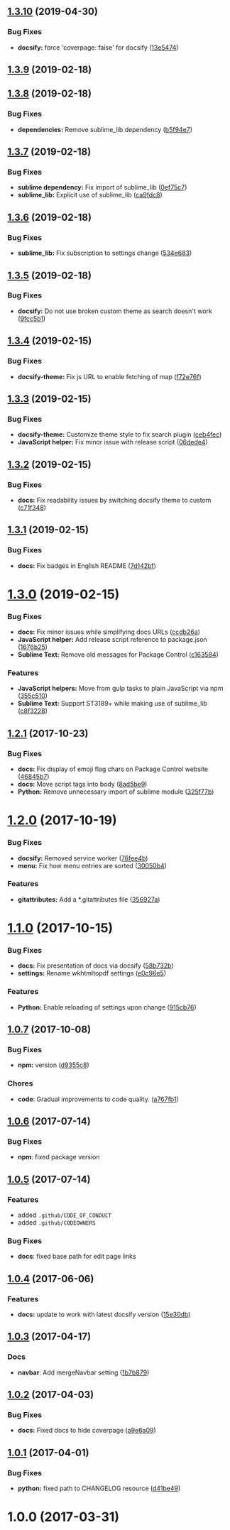 ## [1.3.10](https://github.com/jrappen/sublime-wkhtmltopdf/compare/1.3.9...1.3.10) (2019-04-30)

### Bug Fixes

* **docsify:** force 'coverpage: false' for docsify ([13e5474](https://github.com/jrappen/sublime-wkhtmltopdf/commit/13e5474))

## [1.3.9](https://github.com/jrappen/sublime-wkhtmltopdf/compare/1.3.8...1.3.9) (2019-02-18)

## [1.3.8](https://github.com/jrappen/sublime-wkhtmltopdf/compare/1.3.7...1.3.8) (2019-02-18)

### Bug Fixes

* **dependencies:** Remove sublime_lib dependency ([b5f94e7](https://github.com/jrappen/sublime-wkhtmltopdf/commit/b5f94e7))

## [1.3.7](https://github.com/jrappen/sublime-wkhtmltopdf/compare/1.3.6...1.3.7) (2019-02-18)

### Bug Fixes

* **sublime dependency:** Fix import of sublime_lib ([0ef75c7](https://github.com/jrappen/sublime-wkhtmltopdf/commit/0ef75c7))
* **sublime_lib:** Explicit use of sublime_lib ([ca9fdc8](https://github.com/jrappen/sublime-wkhtmltopdf/commit/ca9fdc8))

## [1.3.6](https://github.com/jrappen/sublime-wkhtmltopdf/compare/1.3.5...1.3.6) (2019-02-18)

### Bug Fixes

* **sublime_lib:** Fix subscription to settings change ([534e683](https://github.com/jrappen/sublime-wkhtmltopdf/commit/534e683))

## [1.3.5](https://github.com/jrappen/sublime-wkhtmltopdf/compare/1.3.4...1.3.5) (2019-02-18)

### Bug Fixes

* **docsify:** Do not use broken custom theme as search doesn't work ([9fcc5b1](https://github.com/jrappen/sublime-wkhtmltopdf/commit/9fcc5b1))

## [1.3.4](https://github.com/jrappen/sublime-wkhtmltopdf/compare/1.3.3...1.3.4) (2019-02-15)

### Bug Fixes

* **docsify-theme:** Fix js URL to enable fetching of map ([f72e76f](https://github.com/jrappen/sublime-wkhtmltopdf/commit/f72e76f))

## [1.3.3](https://github.com/jrappen/sublime-wkhtmltopdf/compare/1.3.2...1.3.3) (2019-02-15)

### Bug Fixes

* **docsify-theme:** Customize theme style to fix search plugin ([ceb4fec](https://github.com/jrappen/sublime-wkhtmltopdf/commit/ceb4fec))
* **JavaScript helper:** Fix minor issue with release script ([06dede4](https://github.com/jrappen/sublime-wkhtmltopdf/commit/06dede4))

## [1.3.2](https://github.com/jrappen/sublime-wkhtmltopdf/compare/1.3.1...1.3.2) (2019-02-15)

### Bug Fixes

* **docs:** Fix readability issues by switching docsify theme to custom ([c71f348](https://github.com/jrappen/sublime-wkhtmltopdf/commit/c71f348))

## [1.3.1](https://github.com/jrappen/sublime-wkhtmltopdf/compare/1.3.0...1.3.1) (2019-02-15)

### Bug Fixes

* **docs:** Fix badges in English README ([7d142bf](https://github.com/jrappen/sublime-wkhtmltopdf/commit/7d142bf))

# [1.3.0](https://github.com/jrappen/sublime-wkhtmltopdf/compare/1.2.1...1.3.0) (2019-02-15)

### Bug Fixes

* **docs:** Fix minor issues while simplifying docs URLs ([ccdb26a](https://github.com/jrappen/sublime-wkhtmltopdf/commit/ccdb26a))
* **JavaScript helper:** Add release script reference to package.json ([1676b25](https://github.com/jrappen/sublime-wkhtmltopdf/commit/1676b25))
* **Sublime Text:** Remove old messages for Package Control ([c163584](https://github.com/jrappen/sublime-wkhtmltopdf/commit/c163584))

### Features

* **JavaScript helpers:** Move from gulp tasks to plain JavaScript via npm ([355c510](https://github.com/jrappen/sublime-wkhtmltopdf/commit/355c510))
* **Sublime Text:** Support ST3189+ while making use of sublime_lib ([c8f3228](https://github.com/jrappen/sublime-wkhtmltopdf/commit/c8f3228))

## [1.2.1](https://github.com/jrappen/sublime-wkhtmltopdf/compare/1.2.0...1.2.1) (2017-10-23)

### Bug Fixes

* **docs:** Fix display of emoji flag chars on Package Control website ([46845b7](https://github.com/jrappen/sublime-wkhtmltopdf/commit/46845b7))
* **docs:** Move script tags into body ([8ad5be9](https://github.com/jrappen/sublime-wkhtmltopdf/commit/8ad5be9))
* **Python:** Remove unnecessary import of sublime module ([325f77b](https://github.com/jrappen/sublime-wkhtmltopdf/commit/325f77b))

# [1.2.0](https://github.com/jrappen/sublime-wkhtmltopdf/compare/1.1.0...1.2.0) (2017-10-19)

### Bug Fixes

* **docsify:** Removed service worker ([76fee4b](https://github.com/jrappen/sublime-wkhtmltopdf/commit/76fee4b))
* **menu:** Fix how menu entries are sorted ([30050b4](https://github.com/jrappen/sublime-wkhtmltopdf/commit/30050b4))

### Features

* **gitattributes:** Add a \*.gitattributes file ([356927a](https://github.com/jrappen/sublime-wkhtmltopdf/commit/356927a))

# [1.1.0](https://github.com/jrappen/sublime-wkhtmltopdf/compare/1.0.7...1.1.0) (2017-10-15)

### Bug Fixes

* **docs:** Fix presentation of docs via docsify ([58b732b](https://github.com/jrappen/sublime-wkhtmltopdf/commit/58b732b))
* **settings:** Rename wkhtmltopdf settings ([e0c96e5](https://github.com/jrappen/sublime-wkhtmltopdf/commit/e0c96e5))

### Features

* **Python:** Enable reloading of settings upon change ([915cb76](https://github.com/jrappen/sublime-wkhtmltopdf/commit/915cb76))

## [1.0.7](https://github.com/jrappen/sublime-wkhtmltopdf/compare/1.0.6...1.0.7) (2017-10-08)

### Bug Fixes

* **npm:** version ([d9355c8](https://github.com/jrappen/sublime-wkhtmltopdf/commit/d9355c8))

### Chores

* **code**: Gradual improvements to code quality. ([a767fb1](https://github.com/jrappen/sublime-wkhtmltopdf/commit/a767fb1))

## [1.0.6](https://github.com/jrappen/sublime-distractionless/compare/1.0.5...1.0.6) (2017-07-14)

### Bug Fixes

* **npm**: fixed package version

## [1.0.5](https://github.com/jrappen/sublime-distractionless/compare/1.0.4...1.0.5) (2017-07-14)

### Features

* added `.github/CODE_OF_CONDUCT`
* added `.github/CODEOWNERS`

### Bug Fixes

* **docs**: fixed base path for edit page links

## [1.0.4](https://github.com/jrappen/sublime-wkhtmltopdf/compare/1.0.3...v1.0.4) (2017-06-06)

### Features

* **docs:** update to work with latest docsify version ([15e30db](https://github.com/jrappen/sublime-wkhtmltopdf/commit/15e30db))

## [1.0.3](https://github.com/jrappen/sublime-wkhtmltopdf/compare/1.0.2...1.0.3) (2017-04-17)

### Docs

* **navbar**: Add mergeNavbar setting ([1b7b879](https://github.com/jrappen/sublime-wkhtmltopdf/commit/1b7b879))

## [1.0.2](https://github.com/jrappen/sublime-wkhtmltopdf/compare/1.0.1...1.0.2) (2017-04-03)

### Bug Fixes

* **docs:** Fixed docs to hide coverpage ([a9e6a09](https://github.com/jrappen/sublime-wkhtmltopdf/commit/a9e6a09))

## [1.0.1](https://github.com/jrappen/sublime-wkhtmltopdf/compare/1.0.0...1.0.1) (2017-04-01)

### Bug Fixes

* **python:** fixed path to CHANGELOG resource ([d41be49](https://github.com/jrappen/sublime-wkhtmltopdf/commit/d41be49))

# 1.0.0 (2017-03-31)
